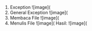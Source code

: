 1. Exception
![image](
2. General Exception
![image](
3. Membaca File
![image](
4. Menulis File
![image](
Hasil:
![image](
